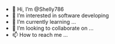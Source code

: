 - 👋 Hi, I’m @Shelly786
- 👀 I’m interested in software developing
- 🌱 I’m currently learning ...
- 💞️ I’m looking to collaborate on ...
- 📫 How to reach me ...

<!---
Shelly786/Shelly786 is a ✨ special ✨ repository because its `README.md` (this file) appears on your GitHub profile.
You can click the Preview link to take a look at your changes.
--->

